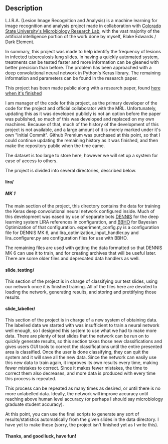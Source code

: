 ## Description

L.I.R.A. (Lesion Image Recognition and Analysis) is a machine learning for image recognition and analysis project made in collaboration with [Colorado State University's Microbiology Research Lab](http://mrl.colostate.edu/), with the vast majority of the artificial intelligence portion of the work done by myself, Blake Edwards / Dark Element.

In summary, this project was made to help identify the frequency of lesions in infected tuberculosis lung slides. In having a quickly automated system, treatments can be tested faster and more information can be gleaned with better precision than before. The problem has been approached with a deep convolutional neural network in Python's Keras library. The remaining information and parameters can be found in the research paper.

This project has been made public along with a research paper, found [here when it's finished]()

I am manager of the code for this project, as the primary developer of the code for the project and official collaborator with the MRL. Unfortunately, updating this as it was developed publicly is not an option before the paper was published, so much of this was developed and replaced on my own machines. Because of that, much of the history of the development of this project is not available, and a large amount of it is merely marked under it's own "Initial Commit". Github Premium was purchased at this point, so that I could continue updating the remaining history as it was finished, and then make the repository public when the time came.

The dataset is too large to store here, however we will set up a system for ease of access to others.

The project is divided into several directories, described below.

#### lira/

##### MK 1

  The main section of the project, this directory contains the data for training the Keras deep convolutional neural network configured inside. Much of this development was eased by use of separate bots [DENNIS](https://github.com/DarkElement75/dennis) for the deep learning system LIRA references in configuration, and [BBHO](https://github.com/DarkElement75/bbho) for Bayesian Optimization of that configuration. experiment_config.py is a configuration file for DENNIS MK 6, and lira_optimization_input_handler.py and lira_configurer.py are configuration files for use with BBHO.

  The remaining files are used with getting the data formatted so that DENNIS MK 6 can use it to train, and for creating archives that will be useful later. There are some older files and deprecated data handlers as well.


#### slide_testing/

This section of the project is in charge of classifying our test slides, using our network once it is finished training. All of the files here are devoted to loading the network, generating results, and storing and prettifying those results.

#### slide_labeller/

This section of the project is in charge of a new system of obtaining data. The labelled data we started with was insufficient to train a neural network well enough, so I designed this system to use what we had to make more data. There are plenty of test slides that the network can be run on to quickly generate results, so this section takes those new classifications and gives users GUI tools to correct the classifications until the entire presented area is classified. Once the user is done classifying, they can quit the system and it will save all the new data. Since the network can easily use this new data to train again, it improves its own results every time, making fewer mistakes to correct. Since it makes fewer mistakes, the time to correct them also decreases, and more data is produced with every time this process is repeated. 

This process can be repeated as many times as desired, or until there is no more unlabelled data. Ideally, the network will improve accuracy until reaching above human level accuracy (or perhaps I should say microbiology graduate student accuracy). 

At this point, you can use the final scripts to generate any sort of results/statistics automatically from the given slides in the data directory. I have yet to make these (sorry, the project isn't finished yet as I write this).

#### Thanks, and good luck, have fun!

